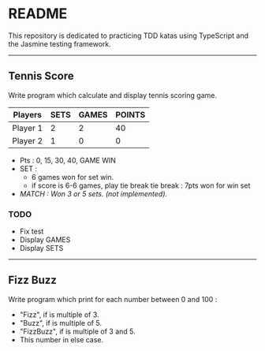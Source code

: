 # README
This repository is dedicated to practicing TDD katas using TypeScript and the Jasmine testing framework.
___
## Tennis Score
Write program which calculate and display tennis scoring game.

| Players  | SETS | GAMES | POINTS |
| -------- | ---- | ----- | ------ |
| Player 1 | 2    | 2     | 40     |
| Player 2 | 1    | 0     | 0      | 

- Pts : 0, 15, 30, 40, GAME WIN
- SET : 
    - 6 games won for set win.
    - if score is 6-6 games, play tie break
        tie break : 7pts won for win set
- *MATCH : Won 3 or 5 sets. (not implemented).*
### TODO
- Fix test
- Display GAMES
- Display SETS
___
## Fizz Buzz
Write program which print for each number between 0 and 100 :
- "Fizz", if is multiple of 3.
- "Buzz", if is multiple of 5.
- "FizzBuzz", if is multiple of 3 and 5.
- This number in else case.